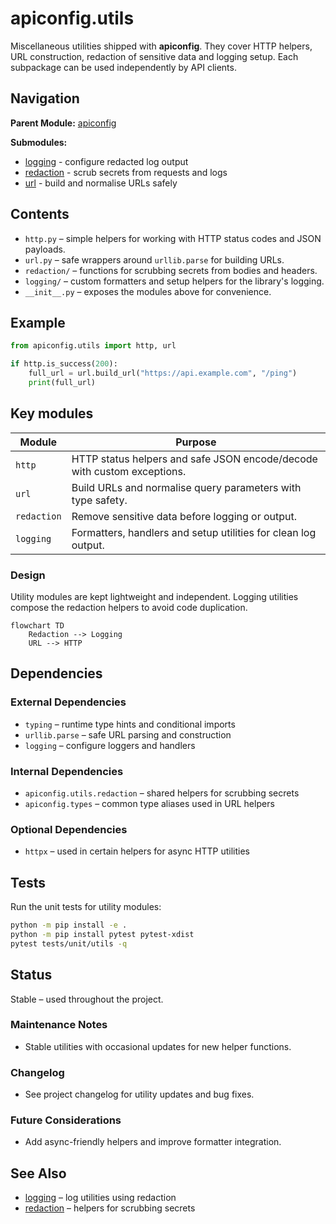 # apiconfig.utils

Miscellaneous utilities shipped with **apiconfig**. They cover HTTP helpers,
URL construction, redaction of sensitive data and logging setup. Each subpackage
can be used independently by API clients.

## Navigation

**Parent Module:** [apiconfig](../README.md)

**Submodules:**
- [logging](./logging/README.md) - configure redacted log output
- [redaction](./redaction/README.md) - scrub secrets from requests and logs
- [url](./url.py) - build and normalise URLs safely

## Contents
- `http.py` – simple helpers for working with HTTP status codes and JSON payloads.
- `url.py` – safe wrappers around `urllib.parse` for building URLs.
- `redaction/` – functions for scrubbing secrets from bodies and headers.
- `logging/` – custom formatters and setup helpers for the library's logging.
- `__init__.py` – exposes the modules above for convenience.

## Example
```python
from apiconfig.utils import http, url

if http.is_success(200):
    full_url = url.build_url("https://api.example.com", "/ping")
    print(full_url)
```

## Key modules
| Module | Purpose |
| ------ | ------- |
| `http` | HTTP status helpers and safe JSON encode/decode with custom exceptions. |
| `url` | Build URLs and normalise query parameters with type safety. |
| `redaction` | Remove sensitive data before logging or output. |
| `logging` | Formatters, handlers and setup utilities for clean log output. |

### Design
Utility modules are kept lightweight and independent. Logging utilities compose
the redaction helpers to avoid code duplication.

```mermaid
flowchart TD
    Redaction --> Logging
    URL --> HTTP
```

## Dependencies

### External Dependencies
- `typing` – runtime type hints and conditional imports
- `urllib.parse` – safe URL parsing and construction
- `logging` – configure loggers and handlers

### Internal Dependencies
- `apiconfig.utils.redaction` – shared helpers for scrubbing secrets
- `apiconfig.types` – common type aliases used in URL helpers

### Optional Dependencies
- `httpx` – used in certain helpers for async HTTP utilities

## Tests
Run the unit tests for utility modules:
```bash
python -m pip install -e .
python -m pip install pytest pytest-xdist
pytest tests/unit/utils -q
```

## Status
Stable – used throughout the project.

### Maintenance Notes
- Stable utilities with occasional updates for new helper functions.

### Changelog
- See project changelog for utility updates and bug fixes.

### Future Considerations
- Add async-friendly helpers and improve formatter integration.

## See Also
- [logging](./logging/README.md) – log utilities using redaction
- [redaction](./redaction/README.md) – helpers for scrubbing secrets
